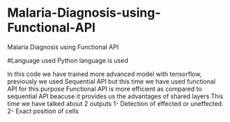 # Malaria-Diagnosis-using-Functional-API
Malaria Diagnosis using Functional API

#Language used
Python language is used 

In this code we have trained more advanced model with tensorflow, previously we used Sequential API but this time we have used functional API for this purpose 
Functional API is more efficient as compared to sequential API
beacuse it provides us the advantages of shared layers 
This time we have talked about 2 outputs
1- Detection of effected or uneffected
2- Exact position of cells
